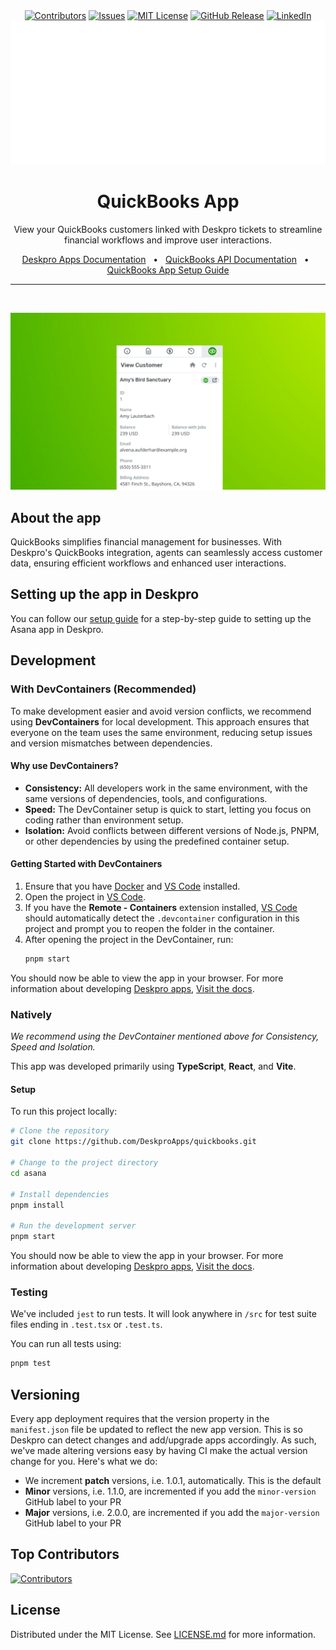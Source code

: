<div align='center'>
  <a target='_blank' href=''><img src='https://img.shields.io/github/contributors/deskproapps/quickbooks.svg?style=for-the-badge' alt='Contributors' /></a>
  <a target='_blank' href='https://github.com/deskproapps/quickbooks/issues'><img src='https://img.shields.io/github/issues/deskproapps/quickbooks.svg?style=for-the-badge' alt='Issues' /></a>
  <a target='_blank' href='https://github.com/deskproapps/quickbooks/blob/master/LICENSE.md'><img src='https://img.shields.io/github/license/deskproapps/quickbooks.svg?style=for-the-badge' alt='MIT License' /></a>
  <a target='_blank' href='https://github.com/deskproapps/quickbooks/releases'><img src='https://img.shields.io/github/v/release/deskproapps/quickbooks?style=for-the-badge' alt='GitHub Release' /></a>
  <a target='_blank' href='https://www.linkedin.com/company/deskpro'><img src='https://img.shields.io/badge/-LinkedIn-black.svg?style=for-the-badge&logo=linkedin&colorB=555' alt='LinkedIn' /></a>

  <img src='readme.svg' />
</div>

<div align='center'>
  <h1>QuickBooks App</h1>
<p>View your QuickBooks customers linked with Deskpro tickets to streamline financial workflows and improve user interactions.</p>
  <a href='https://support.deskpro.com/ga/guides/developers/anatomy-of-an-app' target='_blank'>Deskpro Apps Documentation</a>
  <span>&nbsp;&nbsp;•&nbsp;&nbsp;</span>
  <a href='https://developer.intuit.com/app/developer/qbo/docs/develop' target='_blank'>QuickBooks API Documentation</a>
  <span>&nbsp;&nbsp;•&nbsp;&nbsp;</span>
  <a href='./SETUP.md' target='_blank'>QuickBooks App Setup Guide</a>
  <br />
  <hr />
  <br />
</div>

![Screenshot of the QuickBooks App](./docs/readme/app-screenshot.png)

## **About the app**
QuickBooks simplifies financial management for businesses. With Deskpro's QuickBooks integration, agents can seamlessly access customer data, ensuring efficient workflows and enhanced user interactions.

## **Setting up the app in Deskpro**
You can follow our [setup guide](./SETUP.md) for a step-by-step guide to setting up the Asana app in Deskpro.

## Development

### With DevContainers (Recommended)
To make development easier and avoid version conflicts, we recommend using **DevContainers** for local development. This approach ensures that everyone on the team uses the same environment, reducing setup issues and version mismatches between dependencies.

#### Why use DevContainers?
- **Consistency:** All developers work in the same environment, with the same versions of dependencies, tools, and configurations.
- **Speed:** The DevContainer setup is quick to start, letting you focus on coding rather than environment setup.
- **Isolation:** Avoid conflicts between different versions of Node.js, PNPM, or other dependencies by using the predefined container setup.

#### Getting Started with DevContainers
1. Ensure that you have [Docker](https://www.docker.com/get-started) and [VS Code](https://code.visualstudio.com/) installed.
2. Open the project in [VS Code](https://code.visualstudio.com/).
3. If you have the **Remote - Containers** extension installed, [VS Code](https://code.visualstudio.com/) should automatically detect the `.devcontainer` configuration in this project and prompt you to reopen the folder in the container.
4. After opening the project in the DevContainer, run:
   ```bash
   pnpm start
   ```

You should now be able to view the app in your browser. For more information about developing [Deskpro apps](https://www.deskpro.com/apps), [Visit the docs](https://support.deskpro.com/ga/guides/developers/anatomy-of-an-app).

### Natively
_We recommend using the DevContainer mentioned above for Consistency, Speed and Isolation._

This app was developed primarily using **TypeScript**, **React**, and **Vite**.

#### Setup
To run this project locally:

 ```bash
# Clone the repository
git clone https://github.com/DeskproApps/quickbooks.git

# Change to the project directory
cd asana

# Install dependencies
pnpm install

# Run the development server
pnpm start
```

You should now be able to view the app in your browser. For more information about developing [Deskpro apps](https://www.deskpro.com/apps), [Visit the docs](https://support.deskpro.com/ga/guides/developers/anatomy-of-an-app).

### Testing
We've included `jest` to run tests. It will look anywhere in `/src` for test suite files ending in `.test.tsx` or `.test.ts`.

You can run all tests using:

```bash
pnpm test
```

## Versioning
Every app deployment requires that the version property in the `manifest.json` file be updated to reflect the new app version. This is so Deskpro can detect changes and add/upgrade apps accordingly. As such, we've made altering versions easy by having CI make the actual version change for you. Here's what we do:

* We increment **patch** versions, i.e. 1.0.1, automatically. This is the default
* **Minor** versions, i.e. 1.1.0, are incremented if you add the `minor-version` GitHub label to your PR
* **Major** versions, i.e. 2.0.0, are incremented if you add the `major-version` GitHub label to your PR

## Top Contributors
[![Contributors](https://contrib.rocks/image?repo=deskproapps/asana)](https://github.com/deskproapps/asana/graphs/contributors)


## License
Distributed under the MIT License. See [LICENSE.md](LICENSE.md) for more information.